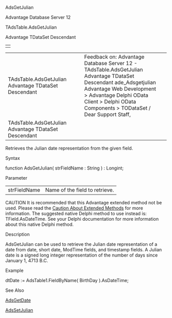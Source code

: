 AdsGetJulian




Advantage Database Server 12  

TAdsTable.AdsGetJulian

Advantage TDataSet Descendant

|  |
| --- |
|  |

|  |  |  |  |  |
| --- | --- | --- | --- | --- |
| TAdsTable.AdsGetJulian  Advantage TDataSet Descendant |  |  | Feedback on: Advantage Database Server 12 - TAdsTable.AdsGetJulian Advantage TDataSet Descendant ade\_Adsgetjulian Advantage Web Development > Advantage Delphi OData Client > Delphi OData Components > TODataSet / Dear Support Staff, |  |
| TAdsTable.AdsGetJulian  Advantage TDataSet Descendant |  |  |  |  |

Retrieves the Julian date representation from the given field.

Syntax

function AdsGetJulian( strFieldName : String ) : Longint;

Parameter

|  |  |
| --- | --- |
| strFieldName | Name of the field to retrieve. |

CAUTION It is recommended that this Advantage extended method not be used. Please read the [Caution About Extended Methods](ade_caution_about_extended_methods.htm) for more information. The suggested native Delphi method to use instead is: TField.AsDateTime. See your Delphi documentation for more information about this native Delphi method.

Description

AdsGetJulian can be used to retrieve the Julian date representation of a date from date, short date, ModTime fields, and timestamp fields. A Julian date is a signed long integer representation of the number of days since January 1, 4713 B.C.

Example

dtDate := AdsTable1.FieldByName( BirthDay ).AsDateTime;

See Also

[AdsGetDate](ade_adsgetdate.htm)

[AdsSetJulian](ade_adssetjulian.htm)